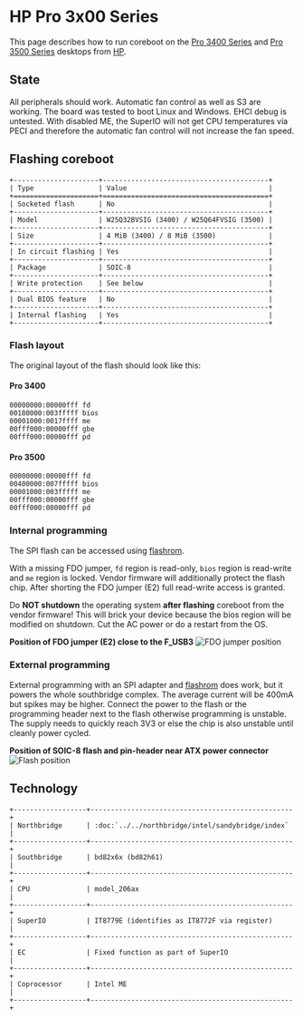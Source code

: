 # HP Pro 3x00 Series

This page describes how to run coreboot on the [Pro 3400 Series] and [Pro 3500 Series]
desktops from [HP].

## State

All peripherals should work. Automatic fan control as well as S3 are
working. The board was tested to boot Linux and Windows. EHCI debug
is untested. With disabled ME, the SuperIO will not get CPU
temperatures via PECI and therefore the automatic fan control
will not increase the fan speed.

## Flashing coreboot

```{eval-rst}
+---------------------+-----------------------------------------+
| Type                | Value                                   |
+=====================+=========================================+
| Socketed flash      | No                                      |
+---------------------+-----------------------------------------+
| Model               | W25Q32BVSIG (3400) / W25Q64FVSIG (3500) |
+---------------------+-----------------------------------------+
| Size                | 4 MiB (3400) / 8 MiB (3500)             |
+---------------------+-----------------------------------------+
| In circuit flashing | Yes                                     |
+---------------------+-----------------------------------------+
| Package             | SOIC-8                                  |
+---------------------+-----------------------------------------+
| Write protection    | See below                               |
+---------------------+-----------------------------------------+
| Dual BIOS feature   | No                                      |
+---------------------+-----------------------------------------+
| Internal flashing   | Yes                                     |
+---------------------+-----------------------------------------+
```

### Flash layout
The original layout of the flash should look like this:

#### Pro 3400
```
00000000:00000fff fd
00180000:003fffff bios
00001000:0017ffff me
00fff000:00000fff gbe
00fff000:00000fff pd
```

#### Pro 3500
```
00000000:00000fff fd
00400000:007fffff bios
00001000:003fffff me
00fff000:00000fff gbe
00fff000:00000fff pd
```

### Internal programming

The SPI flash can be accessed using [flashrom].

With a missing FDO jumper, `fd` region is read-only, `bios` region is
read-write and `me` region is locked. Vendor firmware will additionally
protect the flash chip. After shorting the FDO jumper (E2) full
read-write access is granted.

Do **NOT shutdown** the operating system **after flashing** coreboot
from the vendor firmware! This will brick your device because the bios
region will be modified on shutdown. Cut the AC power or do a restart
from the OS.

**Position of FDO jumper (E2) close to the F_USB3**
![FDO jumper position](pro_3500_series_jumper.avif)

### External programming

External programming with an SPI adapter and [flashrom] does work, but
it powers the whole southbridge complex. The average current will be
400mA but spikes may be higher. Connect the power to the flash or the
programming header next to the flash otherwise programming is unstable.
The supply needs to quickly reach 3V3 or else the chip is also unstable
until cleanly power cycled.

**Position of SOIC-8 flash and pin-header near ATX power connector**
![Flash position](pro_3500_series_flash.avif)

## Technology

```{eval-rst}
+------------------+--------------------------------------------------+
| Northbridge      | :doc:`../../northbridge/intel/sandybridge/index` |
+------------------+--------------------------------------------------+
| Southbridge      | bd82x6x (bd82h61)                                |
+------------------+--------------------------------------------------+
| CPU              | model_206ax                                      |
+------------------+--------------------------------------------------+
| SuperIO          | IT8779E (identifies as IT8772F via register)     |
+------------------+--------------------------------------------------+
| EC               | Fixed function as part of SuperIO                |
+------------------+--------------------------------------------------+
| Coprocessor      | Intel ME                                         |
+------------------+--------------------------------------------------+
```

[Pro 3400 Series]: https://support.hp.com/us-en/product/details/hp-pro-3400-microtower-pc/5160137
[Pro 3500 Series]: https://support.hp.com/us-en/product/details/hp-pro-3500-microtower-pc/5270849
[HP]: https://www.hp.com/
[flashrom]: https://flashrom.org/Flashrom

